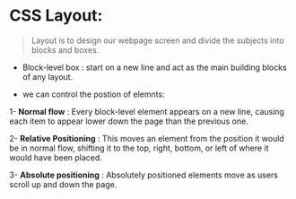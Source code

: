 # CSS Layout:

> Layout is to design our webpage screen and divide the subjects into blocks and boxes.

* Block-level box : start on a new line and act as the main building blocks
of any layout.

* we can control the postion of elemnts:  

1- **Normal flow** : Every block-level element
appears on a new line, causing
each item to appear lower down
the page than the previous one.

2- **Relative Positioning** : This moves an element from the
position it would be in normal
flow, shifting it to the top, right,
bottom, or left of where it
would have been placed.

3- **Absolute positioning** : Absolutely positioned elements
move as users scroll up and
down the page.